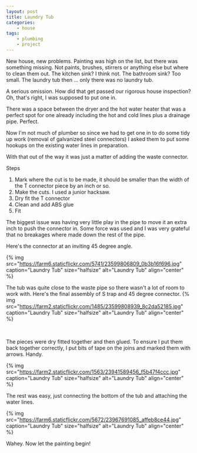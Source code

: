 ```yaml
---
layout: post
title: Laundry Tub
categories:
    - house
tags:
    - plumbing
    - project
---
```


New house, new problems. Painting was high on the list, but there was something missing. Not paints, brushes, stirrers or anything else but where to clean them out. The kitchen sink? I think not. The bathroom sink? Too small. The laundry tub then ... only there was no laundry tub.

A serious omission. How did that get passed our rigorous house inspection? Oh, that's right, I was supposed to put one in.

There was a space between the dryer and the hot water heater that was a perfect spot for one already including the hot and cold lines plus a drainage pipe. Perfect.

Now I'm not much of plumber so since we had to get one in to do some tidy up work (removal of galvanized steel connectors) I asked them to put some hookups on the existing water lines in preparation.

With that out of the way it was just a matter of adding the waste connector.

Steps
<ol>
<li>Mark where the cut is to be made, it should be smaller than the width of the T connector piece by an inch or so.</li>
<li>Make the cuts. I used a junior hacksaw.</li>
<li>Dry fit the T connector</li>
<li>Clean and add ABS glue</li>
<li>Fit</li>
</ol>
The biggest issue was having very little play in the pipe to move it an extra inch to push the connector in. Some force was used and I was very grateful that no breakages where made down the rest of the pipe.

Here's the connector at an inviting 45 degree angle.

{% img src="https://farm6.staticflickr.com/5741/23599806809_0b3b16f696.jpg" caption="Laundry Tub" size="halfsize" alt="Laundry Tub" align="center" %}

The tub was quite close to the waste pipe so there wasn't a lot of room to work with. Here's the final assembly of S trap and 45 degree connector.
{% img src="https://farm2.staticflickr.com/1485/23599808939_8c2da52185.jpg" caption="Laundry Tub" size="halfsize" alt="Laundry Tub" align="center" %}

 

The pieces were dry fitted together and then glued. To ensure I put them back together correctly, I put bits of tape on the joins and marked them with arrows. Handy.

{% img src="https://farm2.staticflickr.com/1563/23941589456_f5b47f4ccc.jpg" caption="Laundry Tub" size="halfsize" alt="Laundry Tub" align="center" %}

The rest was easy, just connecting the bottom of the tub and attaching the water lines.

{% img src="https://farm6.staticflickr.com/5672/23967691085_affeb8ce44.jpg" caption="Laundry Tub" size="halfsize" alt="Laundry Tub" align="center" %}

Wahey. Now let the painting begin!
